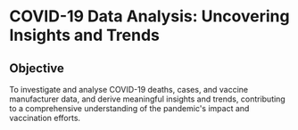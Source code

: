 # COVID-19 Data Analysis: Uncovering Insights and Trends

## Objective
To investigate and analyse COVID-19 deaths, cases, and vaccine manufacturer data, and derive meaningful insights and trends, contributing to a comprehensive understanding of the pandemic's impact and vaccination efforts.
